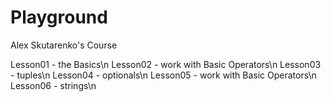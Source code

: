 # Playground
Alex Skutarenko's Course

Lesson01 - the Basics\n
Lesson02 - work with Basic Operators\n
Lesson03 - tuples\n
Lesson04 - optionals\n
Lesson05 - work with Basic Operators\n
Lesson06 - strings\n
